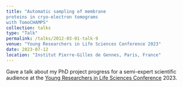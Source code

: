 ```yaml
---
title: "Automatic sampling of membrane
proteins in cryo-electron tomograms
with TomoCHAMPS"
collection: talks
type: "Talk"
permalink: /talks/2012-03-01-talk-9
venue: "Young Researchers in Life Sciences Conference 2023"
date: 2023-07-12
location: "Institut Pierre-Gilles de Gennes, Paris, France"
---
```


Gave a talk about my PhD project progress for a semi-expert scientific audience at the [Young Researchers in Life Sciences Conference](http://yrls.fr/) 2023.

